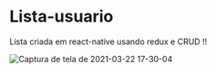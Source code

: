 # Lista-usuario

Lista criada em react-native usando redux e CRUD !!


![Captura de tela de 2021-03-22 17-30-04](https://user-images.githubusercontent.com/70340981/112057935-ad7cd180-8b38-11eb-8ee0-caf521d6b2b2.png)

